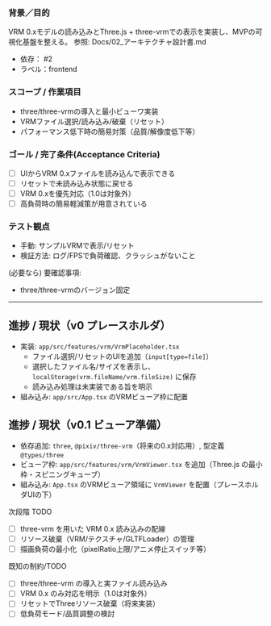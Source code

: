 ### 背景／目的
VRM 0.xモデルの読み込みとThree.js + three-vrmでの表示を実装し、MVPの可視化基盤を整える。
参照: Docs/02_アーキテクチャ設計書.md

- 依存： #2
- ラベル：frontend

### スコープ / 作業項目
- three/three-vrmの導入と最小ビューワ実装
- VRMファイル選択/読み込み/破棄（リセット）
- パフォーマンス低下時の簡易対策（品質/解像度低下等）

### ゴール / 完了条件(Acceptance Criteria)
- [ ] UIからVRM 0.xファイルを読み込んで表示できる
- [ ] リセットで未読み込み状態に戻せる
- [ ] VRM 0.xを優先対応（1.0は対象外）
- [ ] 高負荷時の簡易軽減策が用意されている

### テスト観点
- 手動: サンプルVRMで表示/リセット
- 検証方法: ログ/FPSで負荷確認、クラッシュがないこと

(必要なら) 要確認事項:
- three/three-vrmのバージョン固定

---

## 進捗 / 現状（v0 プレースホルダ）

- 実装: `app/src/features/vrm/VrmPlaceholder.tsx`
  - ファイル選択/リセットのUIを追加（`input[type=file]`）
  - 選択したファイル名/サイズを表示し、`localStorage(vrm.fileName/vrm.fileSize)` に保存
  - 読み込み処理は未実装である旨を明示
- 組み込み: `app/src/App.tsx` のVRMビューア枠に配置

## 進捗 / 現状（v0.1 ビューア準備）

- 依存追加: `three`, `@pixiv/three-vrm`（将来の0.x対応用）, 型定義 `@types/three`
- ビューア枠: `app/src/features/vrm/VrmViewer.tsx` を追加（Three.js の最小枠・スピニングキューブ）
- 組み込み: `App.tsx` のVRMビューア領域に `VrmViewer` を配置（プレースホルダUIの下）

次段階 TODO
- [ ] three-vrm を用いた VRM 0.x 読み込みの配線
- [ ] リソース破棄（VRM/テクスチャ/GLTFLoader）の管理
- [ ] 描画負荷の最小化（pixelRatio上限/アニメ停止スイッチ等）

既知の制約/TODO
- [ ] three/three-vrm の導入と実ファイル読み込み
- [ ] VRM 0.x のみ対応を明示（1.0は対象外）
- [ ] リセットでThreeリソース破棄（将来実装）
- [ ] 低負荷モード/品質調整の検討
